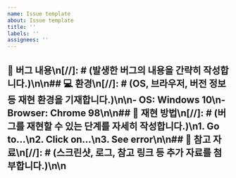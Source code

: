 ```yaml
---
name: Issue template
about: Issue template
title: ''
labels: ''
assignees: ''
---
```

## 🐞 버그 내용\n[//]: # (발생한 버그의 내용을 간략히 작성합니다.)\n\n## 💻 환경\n[//]: # (OS, 브라우저, 버전 정보 등 재현 환경을 기재합니다.)\n\n- OS: Windows 10\n- Browser: Chrome 98\n\n## 🔁 재현 방법\n[//]: # (버그를 재현할 수 있는 단계를 자세히 작성합니다.)\n1. Go to...\n2. Click on...\n3. See error\n\n## 📎 참고 자료\n[//]: # (스크린샷, 로그, 참고 링크 등 추가 자료를 첨부합니다.)\n\n